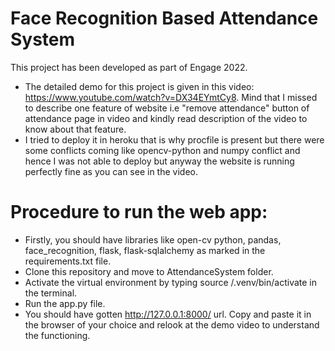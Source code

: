 # Face Recognition Based Attendance System #
This project has been developed as part of Engage 2022.
* The detailed demo for this project is given in this video: https://www.youtube.com/watch?v=DX34EYmtCy8. Mind that I missed to describe one feature of website i.e "remove attendance" button of attendance page in video and kindly read description of the video to know about that feature.
* I tried to deploy it in heroku that is why procfile is present but there were some conflicts coming like opencv-python and numpy conflict and hence I was not able to deploy but anyway the website is running perfectly fine as you can see in the video.

# Procedure to run the web app:
* Firstly, you should have libraries like open-cv python, pandas, face_recognition, flask, flask-sqlalchemy as marked in the requirements.txt file.
* Clone this repository and move to AttendanceSystem folder.
* Activate the virtual environment by typing source /.venv/bin/activate in the terminal.
* Run the app.py file.
* You should have gotten http://127.0.0.1:8000/ url. Copy and paste it in the browser of your choice and relook at the demo video to understand the functioning.
